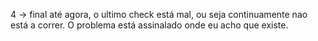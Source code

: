  4 -> final até agora, o ultimo check está mal, ou seja continuamente nao está a correr. O problema está assinalado onde eu acho que existe.
